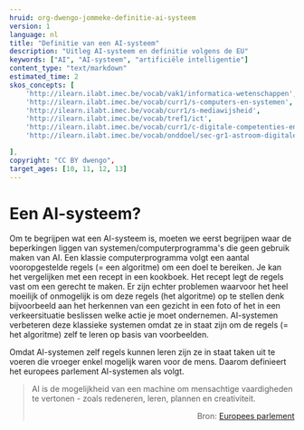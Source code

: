 ```yaml
---
hruid: org-dwengo-jommeke-definitie-ai-systeem
version: 1
language: nl
title: "Definitie van een AI-systeem"
description: "Uitleg AI-systeem en definitie volgens de EU"
keywords: ["AI", "AI-systeem", "artificiële intelligentie"]
content_type: "text/markdown"
estimated_time: 2
skos_concepts: [
    'http://ilearn.ilabt.imec.be/vocab/vak1/informatica-wetenschappen', 
    'http://ilearn.ilabt.imec.be/vocab/curr1/s-computers-en-systemen',
    'http://ilearn.ilabt.imec.be/vocab/curr1/s-mediawijsheid',
    'http://ilearn.ilabt.imec.be/vocab/tref1/ict',
    'http://ilearn.ilabt.imec.be/vocab/curr1/c-digitale-competenties-en-mediawijsheid',
    'http://ilearn.ilabt.imec.be/vocab/onddoel/sec-gr1-astroom-digitale-competenties-en-mediawijsheid-4.5',

],
copyright: "CC BY dwengo",
target_ages: [10, 11, 12, 13]
---
```




Een AI-systeem?
===============
Om te begrijpen wat een AI-systeem is, moeten we eerst begrijpen waar de beperkingen liggen van systemen/computerprogramma's die geen gebruik maken van AI. Een klassie computerprogramma volgt een aantal vooropgestelde regels (= een algoritme) om een doel te bereiken. Je kan het vergelijken met een recept in een kookboek. Het recept legt de regels vast om een gerecht te maken. Er zijn echter problemen waarvoor het heel moeilijk of onmogelijk is om deze regels (het algoritme) op te stellen denk bijvoorbeeld aan het herkennen van een gezicht in een foto of het in een verkeersituatie beslissen welke actie je moet ondernemen. AI-systemen verbeteren deze klassieke systemen omdat ze in staat zijn om de regels (= het algoritme) zelf te leren op basis van voorbeelden.  

Omdat AI-systemen zelf regels kunnen leren zijn ze in staat taken uit te voeren die vroeger enkel mogelijk waren voor de mens. Daarom definieert het europees parlement AI-systemen als volgt.

> AI is de mogelijkheid van een machine om mensachtige vaardigheden te vertonen - zoals redeneren, leren, plannen en creativiteit. <div style="text-align: right">Bron: [Europees parlement](https://www.europarl.europa.eu/news/nl/headlines/society/20200827STO85804/wat-is-artificiele-intelligentie-en-hoe-wordt-het-gebruikt#:~:text=AI%20is%20de%20mogelijkheid%20van,%2C%20leren%2C%20plannen%20en%20creativiteit.&text=AI%2Dsystemen%20zijn%20in%20staat,analyseren%20en%20autonoom%20te%20werken)</div>